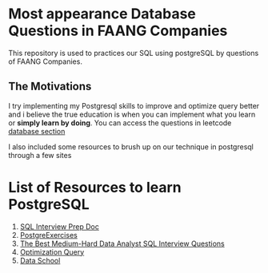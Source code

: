# Most appearance Database Questions in FAANG Companies
This repository is used to practices our SQL using postgreSQL by questions of FAANG Companies. 

## The Motivations 
I try implementing my Postgresql skills to improve and optimize query better and i believe the true education is when you can implement what you learn or **simply learn by doing**.
You can access the questions in leetcode [database section](https://leetcode.com/problemset/database/)

I also included some resources to brush up on our technique in postgresql through a few sites
# List of Resources to learn PostgreSQL
1. [SQL Interview Prep Doc](https://docs.google.com/document/d/1Bqdx2xwodHPdiW2w3yzjB9CNtWzGD2UP/edit)
2. [PostgreExercises](https://pgexercises.com/)
3. [The Best Medium-Hard Data Analyst SQL Interview Questions](https://quip.com/2gwZArKuWk7W)
4. [Optimization Query](https://media-exp1.licdn.com/dms/document/C4E1FAQFp-9PKAJIe9g/feedshare-document-pdf-analyzed/0/1632384814712?e=1632506400&v=beta&t=IaildObewotNigJsvcRgvwZF6rdkf1RKVfUv77O7CIM)
5. [Data School](https://dataschool.com/books/)


